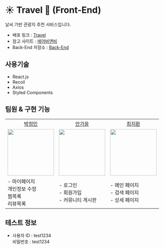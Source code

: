 # ☀️ Travel 🌈 (Front-End)

날씨 기반 관광지 추천 서비스입니다.

- 배포 링크 : [Travel](https://travel-ateam.netlify.app/)
- 참고 사이트 : [에어비앤비](https://www.airbnb.co.kr/)
- Back-End 저장소 : [Back-End](https://github.com/fastcampus-febe/TeamA-BE)

## 사용기술

- React.js
- Recoil
- Axios
- Styled Components

## 팀원 & 구현 기능

<table>
  <tbody>
  <tr>
  <td align="center"><a href="https://github.com/plou102">박정민</a></td>
  <td align="center"><a href="https://github.com/autumnly1007">안가을</a></td>
  <td align="center"><a href="https://github.com/hwanky">최지환</a></td>
  </tr>
  <tr>
  <td align="center"><a href="https://github.com/plou102"><img src="https://avatars.githubusercontent.com/u/107393773?v=4" width="150px;" /></a></td>
  <td align="center"><a href="https://github.com/autumnly1007"><img src="https://avatars.githubusercontent.com/u/87680906?v=4" width="150px;" /></a></td>
  <td align="center"><a href="https://github.com/hwanky"><img src="https://avatars.githubusercontent.com/u/48482406?v=4" width="150px;" /></a></td>
  </tr>
  <td> - 마이페이지<br />개인정보 수정<br />찜목록<br />리뷰목록</td>
  <td> - 로그인<br />- 회원가입<br />- 커뮤니티 게시판</td>
  <td> - 메인 페이지<br />- 검색 페이지<br />- 상세 페이지</td>
  </tbody>
</table>

## 테스트 정보

- 사용자 ID : test1234  
   비밀번호 : test1234
